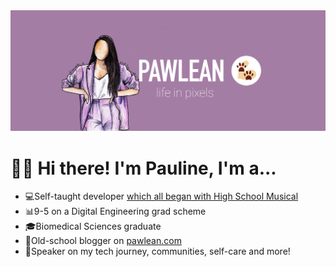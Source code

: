 <img src="https://raw.githubusercontent.com/pawlean/pawlean/master/pawlean-header.png" alt="Pawlean"  />

# 👋🏻 Hi there! I'm Pauline, I'm a...

- 💻Self-taught developer [which all began with High School Musical](https://www.yorkshirepost.co.uk/news/people/from-high-school-musical-fansites-to-ee-developer-how-pauline-overcame-school-bullies-to-inspire-women-in-technology-1-9960344)
- 📊9-5 on a Digital Engineering grad scheme
- 🎓Biomedical Sciences graduate
- 📝Old-school blogger on [pawlean.com](https://pawlean.com/)
- 🎤Speaker on my tech journey, communities, self-care and more!
